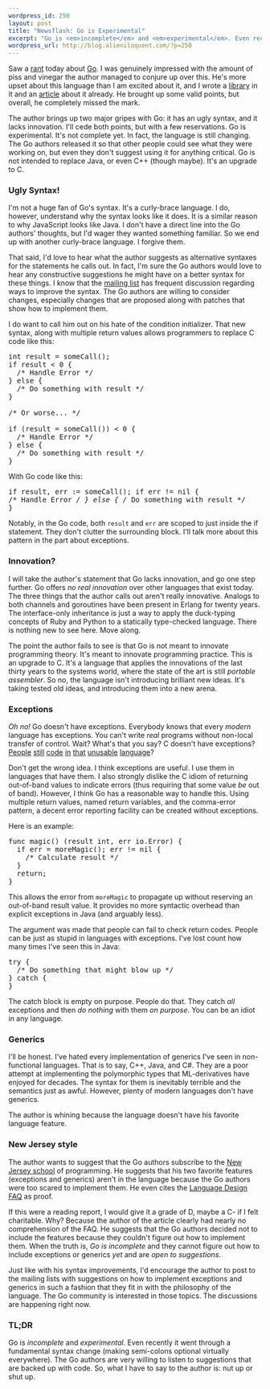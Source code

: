 ```yaml
--- 
wordpress_id: 250
layout: post
title: "Newsflash: Go is Experimental"
excerpt: "Go is <em>incomplete</em> and <em>experimental</em>. Even recently it went through a fundamental syntax change (making semi-colons optional virtually everywhere). The Go authors are very willing to listen to suggestions that are backed up with code. So, what I have to say to the author is: nut up or shut up."
wordpress_url: http://blog.alieniloquent.com/?p=250
---
```

Saw a <a href="http://monoc.mo.funpic.de/go-rant/">rant</a> today about <a href="http://golang.org">Go</a>. I was genuinely impressed with the amount of piss and vinegar the author managed to conjure up over this. He's more upset about this language than I am excited about it, and I wrote a <a href="http://github.com/stesla/gospecify">library</a> in it and an <a href="http://www.engineyard.com/blog/2009/ready-set-go/">article</a> about it already. He brought up some valid points, but overall, he completely missed the mark.

The author brings up two major gripes with Go: it has an ugly syntax, and it lacks innovation. I'll cede both points, but with a few reservations. Go is experimental. It's not complete yet. In fact, the language is still changing. The Go authors released it so that other people could see what they were working on, but even they don't suggest using it for anything critical. Go is not intended to replace Java, or even C++ (though maybe). It's an upgrade to C.

<h3>Ugly Syntax!</h3>

I'm not a huge fan of Go's syntax. It's a curly-brace language. I do, however, understand why the syntax looks like it does. It is a similar reason to why JavaScript looks like Java. I don't have a direct line into the Go authors' thoughts, but I'd wager they wanted something familiar. So we end up with another curly-brace language. I forgive them.

That said, I'd love to hear what the author suggests as alternative syntaxes for the statements he calls out. In fact, I'm sure the Go authors would love to hear any constructive suggestions he might have on a better syntax for these things. I know that the <a href="http://groups.google.com/group/golang-nuts">mailing list</a> has frequent discussion regarding ways to improve the syntax. The Go authors are willing to consider changes, especially changes that are proposed along with patches that show how to implement them.

I do want to call him out on his hate of the condition initializer. That new syntax, along with multiple return values allows programmers to replace C code like this:

<pre class="code">int result = someCall();
if result < 0 {
  /* Handle Error */
} else {
  /* Do something with result */
}

/* Or worse... */

if (result = someCall()) < 0 {
  /* Handle Error */
} else {
  /* Do something with result */
}</pre>

With Go code like this:

</pre><pre class="code">if result, err := someCall(); if err != nil {
  /* Handle Error */
} else {
  /* Do something with result */
}</pre>

Notably, in the Go code, both <code>result</code> and <code>err</code> are scoped to just inside the if statement. They don't clutter the surrounding block. I'll talk more about this pattern in the part about exceptions.

<h3>Innovation?</h3>

I will take the author's statement that Go lacks innovation, and go one step further. Go offers <em>no real innovation</em> over other languages that exist today. The three things that the author calls out aren't really innovative. Analogs to both channels and goroutines have been present in Erlang for twenty years. The interface-only inheritance is just a way to apply the duck-typing concepts of Ruby and Python to a statically type-checked language. There is nothing new to see here. Move along.

The point the author fails to see is that Go is not meant to innovate programming theory. It's meant to innovate programming practice. This is an upgrade to C. It's a language that applies the innovations of the last thirty years to the systems world, where the state of the art is still <em>portable assembler</em>. So no, the language isn't introducing brilliant new ideas. It's taking tested old ideas, and introducing them into a new arena.

<h3>Exceptions</h3>

<em>Oh no!</em> Go doesn't have exceptions. Everybody knows that every <em>modern</em> language has exceptions. You can't write <em>real</em> programs without non-local transfer of control. Wait? What's that you say? C doesn't have exceptions? <a href="http://www.linux.org/">People</a> <a href="http://httpd.apache.org/">still</a> <a href="http://git-scm.com/">code</a> <a href="http://code.google.com/p/redis/">in</a> <a href="http://github.com/erlang/otp">that</a> <a href="http://www.gtk.org/">unusable</a> <a href="http://memcached.org/">language</a>?

Don't get the wrong idea. I think exceptions are useful. I use them in languages that have them. I also strongly dislike the C idiom of returning out-of-band values to indicate errors (thus requiring that some value <em>be</em> out of band). However, I think Go has a reasonable way to handle this. Using multiple return values, named return variables, and the comma-error pattern, a decent error reporting facility can be created without exceptions.

Here is an example:

<pre class="code">func magic() (result int, err io.Error) {
  if err = moreMagic(); err != nil {
    /* Calculate result */
  }
  return;
}</pre>

This allows the error from <code>moreMagic</code> to propagate up without reserving an out-of-band result value. It provides no more syntactic overhead than explicit exceptions in Java (and arguably less).

The argument was made that people can fail to check return codes. People can be just as stupid in languages with exceptions. I've lost count how many times I've seen this in Java:

<pre class="code">try {
  /* Do something that might blow up */
} catch {
}</pre>

The catch block is empty on purpose. People do that. They catch <em>all</em> exceptions and then <em>do nothing</em> with them <em>on purpose</em>. You can be an idiot in any language.

<h3>Generics</h3>

I'll be honest. I've hated every implementation of generics I've seen in non-functional languages. That is to say, C++, Java, and C#. They are a poor attempt at implementing the polymorphic types that ML-derivatives have enjoyed for decades. The syntax for them is inevitably terrible and the semantics just as awful. However, plenty of modern languages don't have generics.

The author is whining because the language doesn't have his favorite language feature.

<h3>New Jersey style</h3>

The author wants to suggest that the Go authors subscribe to the <a href="http://www.jwz.org/doc/worse-is-better.html">New Jersey school</a> of programming. He suggests that his two favorite features (exceptions and generics) aren't in the language because the Go authors were too scared to implement them. He even cites the <a href="http://golang.org/doc/go_lang_faq.html">Language Design FAQ</a> as proof.

If this were a reading report, I would give it a grade of D, maybe a C- if I felt charitable. Why? Because the author of the article clearly had nearly no comprehension of the FAQ. He suggests that the Go authors decided not to include the features because they couldn't figure out how to implement them. When the truth is, <em>Go is incomplete</em> and they cannot figure out how to include exceptions or generics <em>yet</em> and are <em>open to suggestions</em>.

Just like with his syntax improvements, I'd encourage the author to post to the mailing lists with suggestions on how to implement exceptions and generics in such a fashion that they fit in with the philosophy of the language. The Go community is interested in those topics. The discussions are happening right now.

<h3>TL;DR</h3>

Go is <em>incomplete</em> and <em>experimental</em>. Even recently it went through a fundamental syntax change (making semi-colons optional virtually everywhere). The Go authors are very willing to listen to suggestions that are backed up with code. So, what I have to say to the author is: nut up or shut up.

